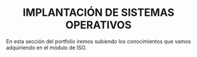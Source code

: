 # <h1 align="center"><strong>IMPLANTACIÓN DE SISTEMAS OPERATIVOS</strong></h1>

<p align="justify">
    En esta sección del portfolio iremos subiendo los conocimientos que vamos adquiriendo en el módulo de ISO.
</p>
